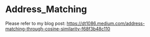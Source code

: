 # Address_Matching

Please refer to my blog post: https://dt1086.medium.com/address-matching-through-cosine-similarity-f68f3b48c110
